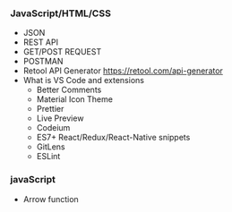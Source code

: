 ### JavaScript/HTML/CSS
* JSON
* REST API
* GET/POST REQUEST
* POSTMAN
* Retool API Generator https://retool.com/api-generator
* What is VS Code and extensions
  * Better Comments
  * Material Icon Theme
  * Prettier
  * Live Preview
  * Codeium
  * ES7+ React/Redux/React-Native snippets
  * GitLens
  * ESLint

### javaScript
* Arrow function
